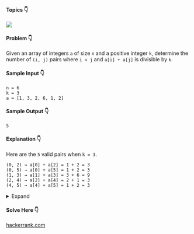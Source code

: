 #### Topics :point_down:
![](https://img.shields.io/badge/-array-wheat)

#### Problem :point_down:
Given an array of integers `a` of size `n` and a positive integer `k`, determine the number of `(i, j)` pairs where `i < j` and `a[i] + a[j]` is divisible by `k`. 
#### Sample Input :point_down:
```
n = 6
k = 3
a = [1, 3, 2, 6, 1, 2]
```
#### Sample Output :point_down:
```
5
```
#### Explanation :point_down:
Here are the `5` valid pairs when `k = 3`.
```
(0, 2) → a[0] + a[2] = 1 + 2 = 3
(0, 5) → a[0] + a[5] = 1 + 2 = 3
(1, 3) → a[1] + a[3] = 3 + 6 = 9
(2, 4) → a[2] + a[4] = 2 + 1 = 3
(4, 5) → a[4] + a[5] = 1 + 2 = 3
```
<details>
<summary>Expand</summary>

#### Python :point_down:
```py
def solve(n, k, a):
    c = 0 # count
    for i in range(n):
        for j in range(i+1, n):
            if ((a[i] + a[j]) % k == 0):
                c += 1
                
    return c
```  
#### Time Complexity :point_down:
```
O(n ^ 2)
```
#### Space Complexity :point_down:
```
O(1)
```
</details>

#### Solve Here :point_down:
[hackerrank.com](https://www.hackerrank.com/challenges/divisible-sum-pairs/problem)
